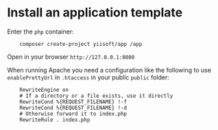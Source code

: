 # Install an application template

Enter the `php` container:

```shell
    composer create-project yiisoft/app /app
```

Open in your browser `http://127.0.0.1:8000`

When running Apache you need a configuration like the following to use `enablePrettyUrl` in `.htaccess` in your public `public` folder:

```apacheconfig
    RewriteEngine on
    # If a directory or a file exists, use it directly
    RewriteCond %{REQUEST_FILENAME} !-f
    RewriteCond %{REQUEST_FILENAME} !-d
    # Otherwise forward it to index.php
    RewriteRule . index.php
```
